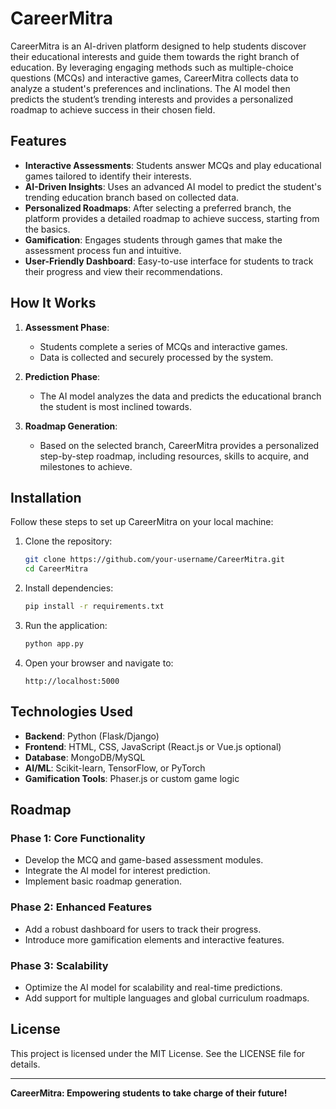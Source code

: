 # CareerMitra

CareerMitra is an AI-driven platform designed to help students discover their educational interests and guide them towards the right branch of education. By leveraging engaging methods such as multiple-choice questions (MCQs) and interactive games, CareerMitra collects data to analyze a student's preferences and inclinations. The AI model then predicts the student’s trending interests and provides a personalized roadmap to achieve success in their chosen field.

## Features

- **Interactive Assessments**: Students answer MCQs and play educational games tailored to identify their interests.
- **AI-Driven Insights**: Uses an advanced AI model to predict the student's trending education branch based on collected data.
- **Personalized Roadmaps**: After selecting a preferred branch, the platform provides a detailed roadmap to achieve success, starting from the basics.
- **Gamification**: Engages students through games that make the assessment process fun and intuitive.
- **User-Friendly Dashboard**: Easy-to-use interface for students to track their progress and view their recommendations.

## How It Works

1. **Assessment Phase**:
    - Students complete a series of MCQs and interactive games.
    - Data is collected and securely processed by the system.

2. **Prediction Phase**:
    - The AI model analyzes the data and predicts the educational branch the student is most inclined towards.

3. **Roadmap Generation**:
    - Based on the selected branch, CareerMitra provides a personalized step-by-step roadmap, including resources, skills to acquire, and milestones to achieve.

## Installation

Follow these steps to set up CareerMitra on your local machine:

1. Clone the repository:
   ```bash
   git clone https://github.com/your-username/CareerMitra.git
   cd CareerMitra
   ```

2. Install dependencies:
   ```bash
   pip install -r requirements.txt
   ```

3. Run the application:
   ```bash
   python app.py
   ```

4. Open your browser and navigate to:
   ```
   http://localhost:5000
   ```

## Technologies Used

- **Backend**: Python (Flask/Django)
- **Frontend**: HTML, CSS, JavaScript (React.js or Vue.js optional)
- **Database**: MongoDB/MySQL
- **AI/ML**: Scikit-learn, TensorFlow, or PyTorch
- **Gamification Tools**: Phaser.js or custom game logic

## Roadmap

### Phase 1: Core Functionality
- Develop the MCQ and game-based assessment modules.
- Integrate the AI model for interest prediction.
- Implement basic roadmap generation.

### Phase 2: Enhanced Features
- Add a robust dashboard for users to track their progress.
- Introduce more gamification elements and interactive features.

### Phase 3: Scalability
- Optimize the AI model for scalability and real-time predictions.
- Add support for multiple languages and global curriculum roadmaps.


## License

This project is licensed under the MIT License. See the LICENSE file for details.


---
**CareerMitra: Empowering students to take charge of their future!**

